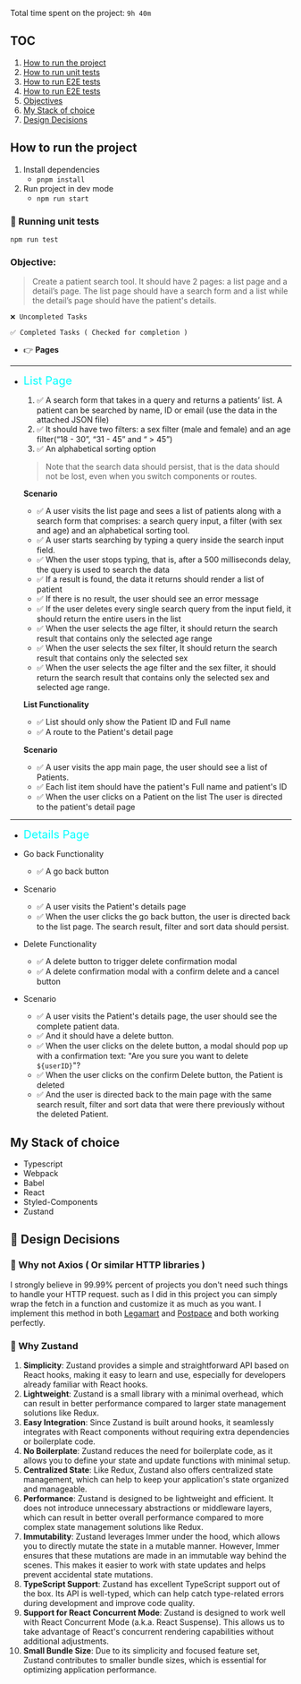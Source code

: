 Total time spent on the project: `9h 40m`

## TOC

1. [How to run the project](#How-to-run-the-project)
2. [How to run unit tests](#🧪-Running-unit-tests)
3. [How to run E2E tests](#🧪-Running-E2E-tests)
4. [How to run E2E tests](#🧪-Running-E2E-tests)
5. [Objectives](#Objectives)
6. [My Stack of choice](#My-Stack-of-choice)
7. [Design Decisions](#Design-Decisions)

## How to run the project

1. Install dependencies
   - `pnpm install`
2. Run project in dev mode
   - `npm run start`

### 🧪 Running unit tests

`npm run test`

### Objective:

> Create a patient search tool. It should have 2 pages: a list page and a detail’s page. The list page should have a search form and a list while the detail’s page should have the patient's details.

```
❌ Uncompleted Tasks

✅ Completed Tasks ( Checked for completion )
```
- 👉 **Pages**
---
  - <span style="color: cyan; font-size: 20px"> List Page </span>
    1. ✅  A search form that takes in a query and returns a patients’ list. A patient can be searched by name, ID or email (use the data in the attached JSON file)
    2. ✅ It should have two filters: a sex filter (male and female) and an age filter(“18 - 30”, “31 - 45” and “ > 45”)
    3. ✅ An alphabetical sorting option

    >Note that the search data should persist, that is the data should not be lost, even when you switch components or routes.

    **Scenario**

    - ✅ A user visits the list page and sees a list of patients along with a search form that comprises:
    a search query input, a filter (with sex and age) and an alphabetical sorting tool.
    - ✅ A user starts searching by typing a query inside the search input field.
    - ✅ When the user stops typing, that is, after a 500 milliseconds delay, the query is used to search the data
    - ✅ If a result is found, the data it returns should render a list of patient
    - ✅ If there is no result, the user should see an error message
    - ✅ If the user deletes every single search query from the input field, it should return the entire users in the list
    - ✅ When the user selects the age filter, it should return the search result that contains only the selected age range
    - ✅ When the user selects the sex filter, It should return the search result that contains only the selected sex
    - ✅ When the user selects the age filter and the sex filter, it should return the search result that contains only the selected sex and selected age range.

    **List Functionality**
    - ✅ List should only show the Patient ID and Full name
    - ✅ A route to the Patient's detail page

    **Scenario**
    - ✅ A user visits the app main page, the user should see a list of Patients.
    - ✅ Each list item should have the patient's Full name and patient's ID
    - ✅ When the user clicks on a Patient on the list The user is directed to the patient's detail page
----
  - <span style="color: cyan; font-size: 20px"> Details Page </span>

- Go back Functionality
  - ✅ A go back button

- Scenario
  - ✅ A user visits the Patient's details page
  - ✅ When the user clicks the go back button, the user is directed back to the list page. The search result, filter and sort data should persist.
- Delete Functionality
    - ✅ A delete button to trigger delete confirmation modal
    - ✅ A delete confirmation modal with a confirm delete and a cancel button
- Scenario
    - ✅ A user visits the Patient's details page, the user should see the complete patient data.
    - ✅ And it should have a delete button.
    - ✅ When the user clicks on the delete button, a modal should pop up with a confirmation text:
    "Are you sure you want to delete `${userID}`"?
    - ✅ When the user clicks on the confirm Delete button, the Patient is deleted
    - ✅ And the user is directed back to the main page with the same search result, filter and sort data that were there previously without the deleted Patient.

## My Stack of choice

- Typescript
- Webpack
- Babel
- React
- Styled-Components
- Zustand

## 🔨 Design Decisions

### 🔶 Why not Axios ( Or similar HTTP libraries )

I strongly believe in 99.99% percent of projects you don't need such things to handle your HTTP request. such as I did in this project you can simply wrap the fetch in a function and customize it as much as you want. I implement this method in both [Legamart](https://legamart.com) and [Postpace](https://postpace.io) and both working perfectly.

### 🔶 Why Zustand

1. **Simplicity**: Zustand provides a simple and straightforward API based on React hooks, making it easy to learn and use, especially for developers already familiar with React hooks.
2. **Lightweight**: Zustand is a small library with a minimal overhead, which can result in better performance compared to larger state management solutions like Redux.
3. **Easy Integration**: Since Zustand is built around hooks, it seamlessly integrates with React components without requiring extra dependencies or boilerplate code.
4. **No Boilerplate**: Zustand reduces the need for boilerplate code, as it allows you to define your state and update functions with minimal setup.
5. **Centralized State**: Like Redux, Zustand also offers centralized state management, which can help to keep your application's state organized and manageable.
6. **Performance**: Zustand is designed to be lightweight and efficient. It does not introduce unnecessary abstractions or middleware layers, which can result in better overall performance compared to more complex state management solutions like Redux.
7. **Immutability**: Zustand leverages Immer under the hood, which allows you to directly mutate the state in a mutable manner. However, Immer ensures that these mutations are made in an immutable way behind the scenes. This makes it easier to work with state updates and helps prevent accidental state mutations.
8. **TypeScript Support**: Zustand has excellent TypeScript support out of the box. Its API is well-typed, which can help catch type-related errors during development and improve code quality.
9. **Support for React Concurrent Mode**: Zustand is designed to work well with React Concurrent Mode (a.k.a. React Suspense). This allows us to take advantage of React's concurrent rendering capabilities without additional adjustments.
10. **Small Bundle Size**: Due to its simplicity and focused feature set, Zustand contributes to smaller bundle sizes, which is essential for optimizing application performance.
